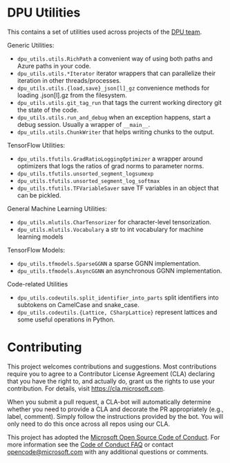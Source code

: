 # DPU Utilities

This contains a set of utilities used across projects of the [DPU team](https://www.microsoft.com/en-us/research/project/program/).

Generic Utilities:
* `dpu_utils.utils.RichPath` a convenient way of using both paths and Azure paths in your code.
* `dpu_utils.utils.*Iterator` iterator wrappers that can parallelize their iteration in other threads/processes.
* `dpu_utils.utils.{load,save}_json[l]_gz` convenience methods for loading .json[l].gz from the filesystem.
* `dpu_utils.utils.git_tag_run` that tags the current working directory git the state of the code.
* `dpu_utils.utils.run_and_debug` when an exception happens, start a debug session. Usually a wrapper of `__main__`.
* `dpu_utils.utils.ChunkWriter` that helps writing chunks to the output.

TensorFlow Utilities:
* `dpu_utils.tfutils.GradRatioLoggingOptimizer` a wrapper around optimizers that logs the ratios of grad norms to parameter norms.
* `dpu_utils.tfutils.unsorted_segment_logsumexp`
* `dpu_utils.tfutils.unsorted_segment_log_softmax`
* `dpu_utils.tfutils.TFVariableSaver` save TF variables in an object that can be pickled.

General Machine Learning Utilities:
* `dpu_utils.mlutils.CharTensorizer` for character-level tensorization.
* `dpu_utils.mlutils.Vocabulary` a str to int vocabulary for machine learning models

TensorFlow Models:
* `dpu_utils.tfmodels.SparseGGNN` a sparse GGNN implementation.
* `dpu_utils.tfmodels.AsyncGGNN` an asynchronous GGNN implementation.

Code-related Utilities
* `dpu_utils.codeutils.split_identifier_into_parts` split identifiers into subtokens on CamelCase and snake_case.
* `dpu_utils.codeutils.{Lattice, CSharpLattice}` represent lattices and some useful operations in Python.

# Contributing

This project welcomes contributions and suggestions.  Most contributions require you to agree to a
Contributor License Agreement (CLA) declaring that you have the right to, and actually do, grant us
the rights to use your contribution. For details, visit https://cla.microsoft.com.

When you submit a pull request, a CLA-bot will automatically determine whether you need to provide
a CLA and decorate the PR appropriately (e.g., label, comment). Simply follow the instructions
provided by the bot. You will only need to do this once across all repos using our CLA.

This project has adopted the [Microsoft Open Source Code of Conduct](https://opensource.microsoft.com/codeofconduct/).
For more information see the [Code of Conduct FAQ](https://opensource.microsoft.com/codeofconduct/faq/) or
contact [opencode@microsoft.com](mailto:opencode@microsoft.com) with any additional questions or comments.
